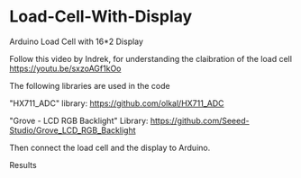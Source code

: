 # Load-Cell-With-Display
Arduino Load Cell with 16*2 Display 

Follow this video by Indrek, for understanding the claibration of the load cell https://youtu.be/sxzoAGf1kOo

The following libraries are used in the code

"HX711_ADC" library: https://github.com/olkal/HX711_ADC

"Grove - LCD RGB Backlight" Library: https://github.com/Seeed-Studio/Grove_LCD_RGB_Backlight

Then connect the load cell and the display to Arduino. 

Results 
